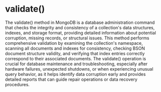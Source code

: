 # validate()

The validate() method in MongoDB is a database administration command that checks the integrity and consistency of a collection's data structures, indexes, and storage format, providing detailed information about potential corruption, missing records, or structural issues. This method performs comprehensive validation by examining the collection's namespace, scanning all documents and indexes for consistency, checking BSON document structure validity, and verifying that index entries correctly correspond to their associated documents. The validate() operation is crucial for database maintenance and troubleshooting, especially after hardware failures, unexpected shutdowns, or when experiencing unusual query behavior, as it helps identify data corruption early and provides detailed reports that can guide repair operations or data recovery procedures.